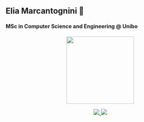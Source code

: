 ## Elia Marcantognini 👋
#### MSc in Computer Science and Engineering @ Unibo

<!--
Here are some ideas to get you started:

- 🔭 I’m currently working on ...
- 🌱 I’m currently learning ...
- 👯 I’m looking to collaborate on ...
- 🤔 I’m looking for help with ...
- 💬 Ask me about ...
- 📫 How to reach me: ...
- 😄 Pronouns: ...
- ⚡ Fun fact: ...
-->

<p align="center">
  <a href="https://github.com/eliamarcantognini">
    <img height="180em" src="https://github-readme-stats.vercel.app/api?          username=eliamarcantognini&count_private=true&include_all_commits=true&show_icons=true&theme=dracula"/>
<!--   <img height="180em" src="https://github-readme-stats-eight-theta.vercel.app/api/top-langs/?username=eliamarcantognini&layout=compact&langs_count=10&theme=cobalt"/> -->
  </a>
</p>
<p align="center">
  <a href="https://wakatime.com/@eliamarcantognini">
    <img src="https://wakatime.com/share/@eliamarcantognini/d4003131-3bf6-491a-83c7-eb212a18e3ee.png"/>
  </a>
  <a href="https://wakatime.com/@eliamarcantognini">
    <img src="https://wakatime.com/share/@eliamarcantognini/82130ad1-bfb6-4ff8-b164-9de0bcb81f49.png"/>
  </a>
</p>
